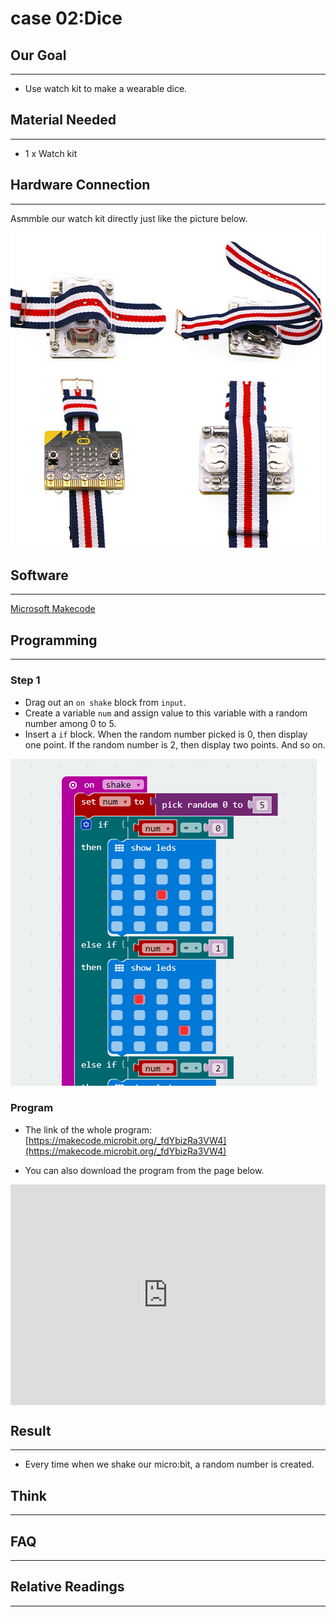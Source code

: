 # case 02:Dice

## Our Goal  
---  
- Use watch kit to make a wearable dice.  


## Material Needed  
---  
- 1 x Watch kit

## Hardware Connection  
---  
Asmmble our watch kit directly just like the picture below.  

![](./images/vOZpBF4.jpg)  


## Software  
---  
[Microsoft Makecode](https://makecode.microbit.org/#)  


## Programming  
---  

### Step 1  

- Drag out an `on shake` block from `input`.  
- Create a variable `num` and assign value to this variable with a random number among 0 to 5.  
- Insert a `if` block. When the random number picked is 0, then display one point. If the random number is 2, then display two points. And so on.

![](./images/o0VecJj.png)  


### Program  

- The link of the whole program: [https://makecode.microbit.org/_fdYbizRa3VW4](https://makecode.microbit.org/_fdYbizRa3VW4)  

- You can also download the program from the page below.  

<div style="position:relative;height:0;padding-bottom:70%;overflow:hidden;"><iframe style="position:absolute;top:0;left:0;width:100%;height:100%;" src="https://makecode.microbit.org/#pub:_fdYbizRa3VW4" frameborder="0" sandbox="allow-popups allow-forms allow-scripts allow-same-origin"></iframe></div>  


## Result  
---  
- Every time when we shake our micro:bit, a random number is created.  


## Think  
---  


## FAQ  
---  


## Relative Readings  
---  

